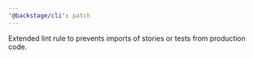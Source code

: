 ```yaml
---
'@backstage/cli': patch
---
```


Extended lint rule to prevents imports of stories or tests from production code.
